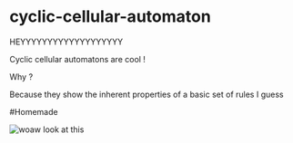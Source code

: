 # cyclic-cellular-automaton

HEYYYYYYYYYYYYYYYYYYY

Cyclic cellular automatons are cool !

Why ?

Because they show the inherent properties of a basic set of rules I guess

#Homemade

![woaw look at this](https://github.com/Smirkey/cyclic-cellular-automaton/blob/master/output.gif)
